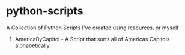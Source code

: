 # python-scripts
A Collection of Python Scripts I've created using resources, or myself
1. AmericaByCapitol - A Script that sorts all of Americas Capitols alphabetically.
